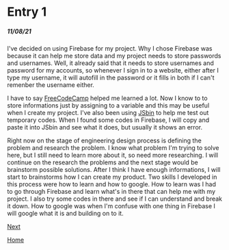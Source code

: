 # Entry 1
##### 11/08/21

  I've decided on using Firebase for my project. Why I chose Firebase was because it can help me store data and my project needs to store passwords and usernames. Well, it already said that it needs to store usernames and password for my accounts, so whenever I sign in to a website, either after I type my username, it will autofill in the password or it fills in both if I can't remenber the username either.
  
  I have to say [FreeCodeCamp](https://www.freecodecamp.org/learn/javascript-algorithms-and-data-structures/) helped me learned a lot. Now I know to to store informations just by assigning to a variable and this may be useful when I create my project. I've also been using [JSbin](https://jsbin.com/?js,output) to help me test out temporary codes. When I found some codes in Firebase, I will copy and paste it into JSbin and see what it does, but usually it shows an error.
  
  Right now on the stage of engineering design process is defining the problem and research the problem. I know what problem I'm trying to solve here, but I still need to learn more about it, so need more researching. I will continue on the research the problems and the next stage would be brainstorm possible solutions. After I think I have enough informations, I will start to brainstorms how I can create my product. Two skills I developed in this process were how to learn and how to google. How to learn was I had to go through Firebase and learn what's in there that can help me with my project. I also try some codes in there and see if I can understand and break it down. How to google was when I'm confuse with one thing in Firebase I will google what it is and building on to it.

[Next](entry02.md)

[Home](../README.md)
